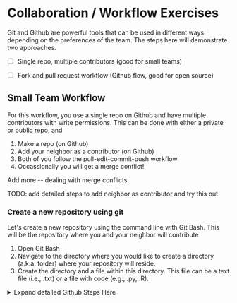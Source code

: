 # Collaboration / Workflow Exercises

Git and Github are powerful tools that can be used in different ways depending on the preferences of the team. The steps here will demonstrate two approaches.

- [ ] Single repo, multiple contributors (good for small teams)
- [ ] Fork and pull request workflow (Github flow, good for open source)


## Small Team Workflow

For this workflow, you use a single repo on Github and have multiple contributors with write permissions. This can be done with either a private or public repo, and  

1. Make a repo (on Github)
2. Add your neighbor as a contributor (on Github)
3. Both of you follow the pull-edit-commit-push workflow
4. Occassionally you will get a merge conflict!

Add more -- dealing with merge conflicts.

TODO: add detailed steps to add neighbor as contributor and try this out.

### Create a new repository using git
Let's create a new repository using the command line with Git Bash.  This will be the repository where you and your neighbor will contribute

1. Open Git Bash
2. Navigate to the directory where you would like to create a directory (a.k.a. folder) where your repository will reside.
3. Create the directory and a file within this directory.  This file can be a text file (i.e., .txt) or a file with code (e.g., .py, .R).

<details>
  <summary>Expand detailed Github Steps Here</summary>
![](img/git_collab/gitCollab_NewFile.png)

4. Write a few lines in the file you just created.
5. Convert the directory into a repository.
6. Upload the directory into GitHub


### Steps adding neighbor as contributor

1. Log into your GitHub account 
2. Click on the green “New” button to the left of the webpage.


## Fork and Pull Request

When you are working on an open source project, you may receive contributions from people outside of your organization who you have never met or spoken to offline. They don't have edit permissions on your repo, so how do they contribute improvements to your code?

Outside collaborator takes following steps:

1. Forks a copy of the repo to their own account
2. Clones the fork to their local machine
3. Make a new branch with proposed edits
4. Push edits/new branch back to their Github account
5. Open a pull request to the original upstream repository

Then the original repository owner:

6. Inspects the proposed changes
7. Merges the proposed changes into the main repo (or request changes, or discuss, or reject the request)

TODO: add detailed steps to fork the presentation repo.

